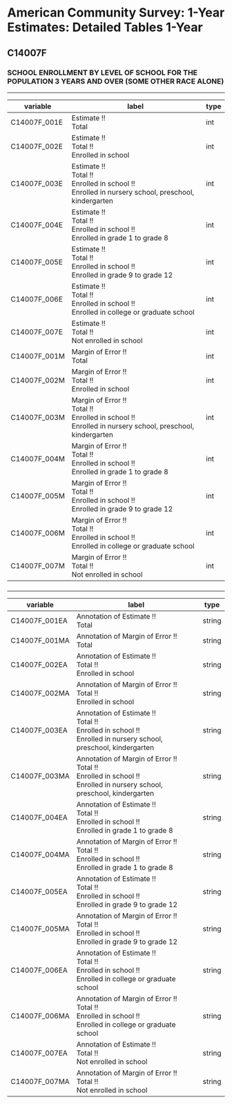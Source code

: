 # American Community Survey: 1-Year Estimates: Detailed Tables 1-Year

## C14007F

### SCHOOL ENROLLMENT BY LEVEL OF SCHOOL FOR THE POPULATION 3 YEARS AND OVER (SOME OTHER RACE ALONE)

___

| variable | label | type |
| ----- | ----- | ----- |
| C14007F_001E | Estimate !!<br>Total | int |
| C14007F_002E | Estimate !!<br>Total !!<br>Enrolled in school | int |
| C14007F_003E | Estimate !!<br>Total !!<br>Enrolled in school !!<br>Enrolled in nursery school, preschool, kindergarten | int |
| C14007F_004E | Estimate !!<br>Total !!<br>Enrolled in school !!<br>Enrolled in grade 1 to grade 8 | int |
| C14007F_005E | Estimate !!<br>Total !!<br>Enrolled in school !!<br>Enrolled in grade 9 to grade 12 | int |
| C14007F_006E | Estimate !!<br>Total !!<br>Enrolled in school !!<br>Enrolled in college or graduate school | int |
| C14007F_007E | Estimate !!<br>Total !!<br>Not enrolled in school | int |
| C14007F_001M | Margin of Error !!<br>Total | int |
| C14007F_002M | Margin of Error !!<br>Total !!<br>Enrolled in school | int |
| C14007F_003M | Margin of Error !!<br>Total !!<br>Enrolled in school !!<br>Enrolled in nursery school, preschool, kindergarten | int |
| C14007F_004M | Margin of Error !!<br>Total !!<br>Enrolled in school !!<br>Enrolled in grade 1 to grade 8 | int |
| C14007F_005M | Margin of Error !!<br>Total !!<br>Enrolled in school !!<br>Enrolled in grade 9 to grade 12 | int |
| C14007F_006M | Margin of Error !!<br>Total !!<br>Enrolled in school !!<br>Enrolled in college or graduate school | int |
| C14007F_007M | Margin of Error !!<br>Total !!<br>Not enrolled in school | int |
### 

___

| variable | label | type |
| ----- | ----- | ----- |
| C14007F_001EA | Annotation of Estimate !!<br>Total | string |
| C14007F_001MA | Annotation of Margin of Error !!<br>Total | string |
| C14007F_002EA | Annotation of Estimate !!<br>Total !!<br>Enrolled in school | string |
| C14007F_002MA | Annotation of Margin of Error !!<br>Total !!<br>Enrolled in school | string |
| C14007F_003EA | Annotation of Estimate !!<br>Total !!<br>Enrolled in school !!<br>Enrolled in nursery school, preschool, kindergarten | string |
| C14007F_003MA | Annotation of Margin of Error !!<br>Total !!<br>Enrolled in school !!<br>Enrolled in nursery school, preschool, kindergarten | string |
| C14007F_004EA | Annotation of Estimate !!<br>Total !!<br>Enrolled in school !!<br>Enrolled in grade 1 to grade 8 | string |
| C14007F_004MA | Annotation of Margin of Error !!<br>Total !!<br>Enrolled in school !!<br>Enrolled in grade 1 to grade 8 | string |
| C14007F_005EA | Annotation of Estimate !!<br>Total !!<br>Enrolled in school !!<br>Enrolled in grade 9 to grade 12 | string |
| C14007F_005MA | Annotation of Margin of Error !!<br>Total !!<br>Enrolled in school !!<br>Enrolled in grade 9 to grade 12 | string |
| C14007F_006EA | Annotation of Estimate !!<br>Total !!<br>Enrolled in school !!<br>Enrolled in college or graduate school | string |
| C14007F_006MA | Annotation of Margin of Error !!<br>Total !!<br>Enrolled in school !!<br>Enrolled in college or graduate school | string |
| C14007F_007EA | Annotation of Estimate !!<br>Total !!<br>Not enrolled in school | string |
| C14007F_007MA | Annotation of Margin of Error !!<br>Total !!<br>Not enrolled in school | string |

